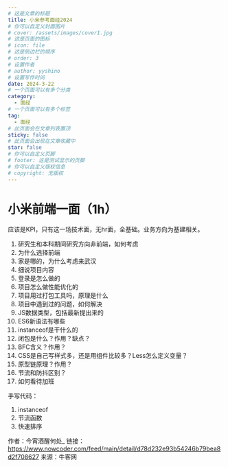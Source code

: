 ```yaml
---
# 这是文章的标题
title: 小米参考面经2024
# 你可以自定义封面图片
# cover: /assets/images/cover1.jpg
# 这是页面的图标
# icon: file
# 这是侧边栏的顺序
# order: 3
# 设置作者
# author: yyshino
# 设置写作时间
date: 2024-3-22
# 一个页面可以有多个分类
category:
  - 面经
# 一个页面可以有多个标签
tag:
  - 面经
# 此页面会在文章列表置顶
sticky: false
# 此页面会出现在文章收藏中
star: false
# 你可以自定义页脚
# footer: 这是测试显示的页脚
# 你可以自定义版权信息
# copyright: 无版权
---
```




# 小米前端一面（1h）

应该是KPI，只有这一场技术面，无hr面，全基础。业务方向为基建相关。

1. 研究生和本科期间研究方向非前端，如何考虑
2. 为什么选择前端
3. 家是哪的，为什么考虑来武汉
4. 细说项目内容
5. 登录是怎么做的
6. 项目怎么做性能优化的
7. 项目用过打包工具吗，原理是什么
8. 项目中遇到过的问题，如何解决
9. JS数据类型，包括最新提出来的
10. ES6新语法有哪些
11. instanceof是干什么的
12. 闭包是什么？作用？缺点？
13. BFC含义？作用？
14. CSS是自己写样式多，还是用组件比较多？Less怎么定义变量？
15. 原型链原理？作用？
16. 节流和防抖区别？
17. 如何看待加班


手写代码：

1. instanceof
2. 节流函数
3. 快速排序

作者：今宵酒醒何处_
链接：https://www.nowcoder.com/feed/main/detail/d78d232e93b54246b79bea8d2f708627
来源：牛客网